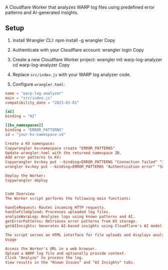 
A Cloudflare Worker that analyzes WARP log files using predefined error patterns and AI-generated insights.

## Setup

1. Install Wrangler CLI:
npm install -g wrangler
Copy
2. Authenticate with your Cloudflare account:
wrangler login
Copy
3. Create a new Cloudflare Worker project:
wrangler init warp-log-analyzer
cd warp-log-analyzer
Copy
4. Replace `src/index.js` with your WARP log analyzer code.

5. Configure `wrangler.toml`:
```toml
name = "warp-log-analyzer"
main = "src/index.js"
compatibility_date = "2023-01-01"

[ai]
binding = "AI"

[[kv_namespaces]]
binding = "ERROR_PATTERNS"
id = "your-kv-namespace-id"

Create a KV namespace:
Copywrangler kv:namespace create "ERROR_PATTERNS"
Update wrangler.toml with the returned namespace ID.
Add error patterns to KV:
Copywrangler kv:key put --binding=ERROR_PATTERNS "Connection failed" "Indicates a network connectivity issue"
wrangler kv:key put --binding=ERROR_PATTERNS "Authentication error" "Suggests invalid credentials or expired session"

Deploy the Worker:
Copywrangler deploy


Code Overview
The Worker script performs the following main functions:

handleRequest: Routes incoming HTTP requests.
handleFileUpload: Processes uploaded log files.
analyzeWarpLog: Analyzes logs using known patterns and AI.
getErrorPatterns: Retrieves error patterns from KV storage.
getAIInsights: Generates AI-based insights using Cloudflare's AI model.

The script serves an HTML interface for file uploads and displays analysis results in two sections: known issues and AI insights.
Usage

Access the Worker's URL in a web browser.
Upload a WARP log file and optionally provide context.
Click "Analyze" to process the log.
View results in the "Known Issues" and "AI Insights" tabs.
